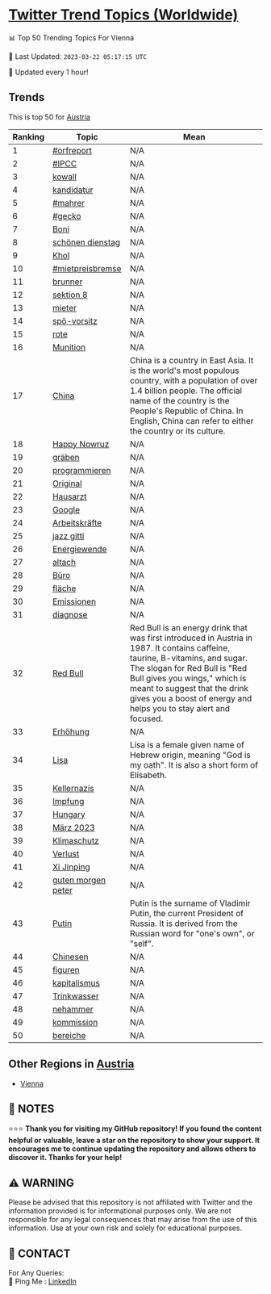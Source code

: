 [Twitter Trend Topics (Worldwide)](https://github.com/ErcinDedeoglu/Twitter-Trend-Topics)
==========


📊 Top 50 Trending Topics For Vienna

📆 Last Updated: `2023-03-22 05:17:15 UTC`

🔧 Updated every 1 hour!


## Trends

This is top 50 for [Austria](</Austria>)

| Ranking | Topic | Mean |
| ------- | ------------ | ------------ |
| 1 | [#orfreport](http://twitter.com/search?q=%23orfreport) | N/A |
| 2 | [#IPCC](http://twitter.com/search?q=%23IPCC) | N/A |
| 3 | [kowall](http://twitter.com/search?q=kowall) | N/A |
| 4 | [kandidatur](http://twitter.com/search?q=kandidatur) | N/A |
| 5 | [#mahrer](http://twitter.com/search?q=%23mahrer) | N/A |
| 6 | [#gecko](http://twitter.com/search?q=%23gecko) | N/A |
| 7 | [Boni](http://twitter.com/search?q=Boni) | N/A |
| 8 | [schönen dienstag](http://twitter.com/search?q=sch%c3%b6nen+dienstag) | N/A |
| 9 | [Khol](http://twitter.com/search?q=Khol) | N/A |
| 10 | [#mietpreisbremse](http://twitter.com/search?q=%23mietpreisbremse) | N/A |
| 11 | [brunner](http://twitter.com/search?q=brunner) | N/A |
| 12 | [sektion 8](http://twitter.com/search?q=sektion+8) | N/A |
| 13 | [mieter](http://twitter.com/search?q=mieter) | N/A |
| 14 | [spö-vorsitz](http://twitter.com/search?q=sp%c3%b6-vorsitz) | N/A |
| 15 | [rote](http://twitter.com/search?q=rote) | N/A |
| 16 | [Munition](http://twitter.com/search?q=Munition) | N/A |
| 17 | [China](http://twitter.com/search?q=China) | China is a country in East Asia. It is the world's most populous country, with a population of over 1.4 billion people. The official name of the country is the People's Republic of China. In English, China can refer to either the country or its culture. |
| 18 | [Happy Nowruz](http://twitter.com/search?q=Happy+Nowruz) | N/A |
| 19 | [gräben](http://twitter.com/search?q=gr%c3%a4ben) | N/A |
| 20 | [programmieren](http://twitter.com/search?q=programmieren) | N/A |
| 21 | [Original](http://twitter.com/search?q=Original) | N/A |
| 22 | [Hausarzt](http://twitter.com/search?q=Hausarzt) | N/A |
| 23 | [Google](http://twitter.com/search?q=Google) | N/A |
| 24 | [Arbeitskräfte](http://twitter.com/search?q=Arbeitskr%c3%a4fte) | N/A |
| 25 | [jazz gitti](http://twitter.com/search?q=jazz+gitti) | N/A |
| 26 | [Energiewende](http://twitter.com/search?q=Energiewende) | N/A |
| 27 | [altach](http://twitter.com/search?q=altach) | N/A |
| 28 | [Büro](http://twitter.com/search?q=B%c3%bcro) | N/A |
| 29 | [fläche](http://twitter.com/search?q=fl%c3%a4che) | N/A |
| 30 | [Emissionen](http://twitter.com/search?q=Emissionen) | N/A |
| 31 | [diagnose](http://twitter.com/search?q=diagnose) | N/A |
| 32 | [Red Bull](http://twitter.com/search?q=Red+Bull) | Red Bull is an energy drink that was first introduced in Austria in 1987. It contains caffeine, taurine, B-vitamins, and sugar. The slogan for Red Bull is "Red Bull gives you wings," which is meant to suggest that the drink gives you a boost of energy and helps you to stay alert and focused. |
| 33 | [Erhöhung](http://twitter.com/search?q=Erh%c3%b6hung) | N/A |
| 34 | [Lisa](http://twitter.com/search?q=Lisa) | Lisa is a female given name of Hebrew origin, meaning "God is my oath". It is also a short form of Elisabeth. |
| 35 | [Kellernazis](http://twitter.com/search?q=Kellernazis) | N/A |
| 36 | [Impfung](http://twitter.com/search?q=Impfung) | N/A |
| 37 | [Hungary](http://twitter.com/search?q=Hungary) | N/A |
| 38 | [März 2023](http://twitter.com/search?q=M%c3%a4rz+2023) | N/A |
| 39 | [Klimaschutz](http://twitter.com/search?q=Klimaschutz) | N/A |
| 40 | [Verlust](http://twitter.com/search?q=Verlust) | N/A |
| 41 | [Xi Jinping](http://twitter.com/search?q=Xi+Jinping) | N/A |
| 42 | [guten morgen peter](http://twitter.com/search?q=guten+morgen+peter) | N/A |
| 43 | [Putin](http://twitter.com/search?q=Putin) | Putin is the surname of Vladimir Putin, the current President of Russia. It is derived from the Russian word for "one's own", or "self". |
| 44 | [Chinesen](http://twitter.com/search?q=Chinesen) | N/A |
| 45 | [figuren](http://twitter.com/search?q=figuren) | N/A |
| 46 | [kapitalismus](http://twitter.com/search?q=kapitalismus) | N/A |
| 47 | [Trinkwasser](http://twitter.com/search?q=Trinkwasser) | N/A |
| 48 | [nehammer](http://twitter.com/search?q=nehammer) | N/A |
| 49 | [kommission](http://twitter.com/search?q=kommission) | N/A |
| 50 | [bereiche](http://twitter.com/search?q=bereiche) | N/A |



## Other Regions in [Austria](</Austria>)

* [Vienna](</Austria/Vienna.md>)



## 📝 NOTES

⭐⭐⭐ **Thank you for visiting my GitHub repository! If you found the content helpful or valuable, leave a star on the repository to show your support. It encourages me to continue updating the repository and allows others to discover it. Thanks for your help!**


## ⚠️ WARNING

Please be advised that this repository is not affiliated with Twitter and the information provided is for informational purposes only. We are not responsible for any legal consequences that may arise from the use of this information. Use at your own risk and solely for educational purposes.


## 📨 CONTACT

 For Any Queries:  
            🏓 Ping Me : [LinkedIn](https://www.linkedin.com/in/ercindedeoglu/)
